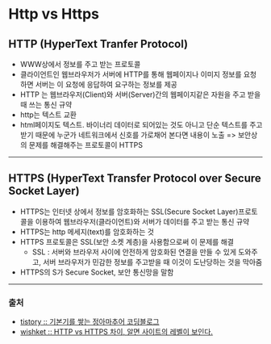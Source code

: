 # Http vs Https

## HTTP (HyperText Tranfer Protocol)
- WWW상에서 정보를 주고 받는 프로토콜
- 클라이언트인 웹브라우저가 서버에 HTTP를 통해 웹페이지나 이미지 정보를 요청하면 서버는 이 요청에 응답하여 요구하는 정보를 제공
- HTTP 는 웹브라우저(Client)와 서버(Server)간의 웹페이지같은 자원을 주고 받을 때 쓰는 통신 규약
- http는 텍스트 교환
- html페이지도 텍스트. 바이너리 데이터로 되어있는 것도 아니고 단순 텍스트를 주고 받기 때문에 누군가 네트워크에서 신호를 가로채어 본다면 내용이 노출 => 보안상의 문제를 해결해주는 프로토콜이 HTTPS

-----

## HTTPS (HyperText Transfer Protocol over Secure Socket Layer)
- HTTPS는 인터넷 상에서 정보를 암호화하는 SSL(Secure Socket Layer)프로토콜을 이용하여 웹브라우저(클라이언트)와 서버가 데이터를 주고 받는 통신 규약
- HTTPS는 http 메세지(text)를 암호화하는 것
- HTTPS 프로토콜은 SSL(보안 소켓 계층)을 사용함으로써 이 문제를 해결
  * SSL : 서버와 브라우저 사이에 안전하게 암호화된 연결을 만들 수 있게 도와주고, 서버 브라우저가 민감한 정보를 주고받을 때 이것이 도난당하는 것을 막아줌
- HTTPS의 S가 Secure Socket, 보안 통신망을 말함

-----

### 출처
- [tistory :: 기본기를 쌓는 정아마추어 코딩블로그](https://jeong-pro.tistory.com/89)
- [wishket :: HTTP vs HTTPS 차이, 알면 사이트의 레벨이 보인다.](https://blog.wishket.com/http-vs-https-%EC%B0%A8%EC%9D%B4-%EC%95%8C%EB%A9%B4-%EC%82%AC%EC%9D%B4%ED%8A%B8%EC%9D%98-%EB%A0%88%EB%B2%A8%EC%9D%B4-%EB%B3%B4%EC%9D%B8%EB%8B%A4/)